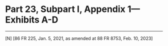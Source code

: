# Part 23, Subpart I, Appendix 1—Exhibits A-D 









---

[N] [86 FR 225, Jan. 5, 2021, as amended at 88 FR 8753, Feb. 10, 2023]




